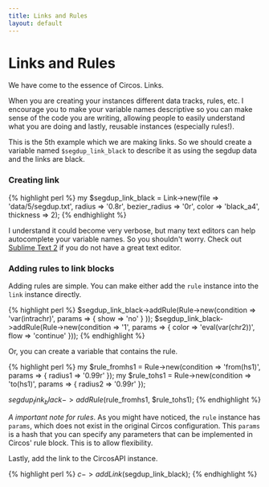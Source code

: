 ```yaml
---
title: Links and Rules
layout: default
---
```


# Links and Rules

We have come to the essence of Circos. Links.

When you are creating your instances different data tracks, rules, etc. I encourage you to make your variable names descriptive so you can make sense of the code you are writing, allowing people to easily understand what you are doing and lastly, reusable instances (especially rules!).

This is the 5th example which we are making links. So we should create a variable named `$segdup_link_black` to describe it as using the segdup data and the links are black. 

### Creating link
{% highlight perl %}
my $segdup_link_black = Link->new(file => 'data/5/segdup.txt', radius => '0.8r', bezier_radius => '0r', color => 'black_a4', thickness => 2);
{% endhighlight %}

I understand it could become very verbose, but many text editors can help autocomplete your variable names. So you shouldn't worry. Check out [Sublime Text 2](http://www.sublimetext.com/2) if you do not have a great text editor.

### Adding rules to link blocks
Adding rules are simple. You can make either add the `rule` instance into the `link` instance directly.

{% highlight perl %}
$segdup_link_black->addRule(Rule->new(condition => 'var(intrachr)', params => { show => 'no' } ));
$segdup_link_black->addRule(Rule->new(condition => '1', params => { color => 'eval(var(chr2))', flow => 'continue' }));
{% endhighlight %}

Or, you can create a variable that contains the rule. 

{% highlight perl %}
my $rule_fromhs1 = Rule->new(condition => 'from(hs1)', params => { radius1 => '0.99r' });
my $rule_tohs1 = Rule->new(condition => 'to(hs1)', params => { radius2 => '0.99r' });

$segdup_link_black->addRule($rule_fromhs1, $rule_tohs1);
{% endhighlight %}

*A important note for rules*. As you might have noticed, the `rule` instance has `params`, which does not exist in the original Circos configuration. This `params` is a hash that you can specify any parameters that can be implemented in Circos' rule block. This is to allow flexibility. 

Lastly, add the link to the CircosAPI instance.

{% highlight perl %}
$c->addLink($segdup_link_black);
{% endhighlight %}